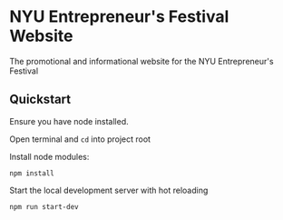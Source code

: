 # NYU Entrepreneur's Festival Website
The promotional and informational website for the NYU Entrepreneur's Festival

## Quickstart
Ensure you have node installed.

Open terminal and `cd` into project root

Install node modules: 
```
npm install
```

Start the local development server with hot reloading
```
npm run start-dev
```
